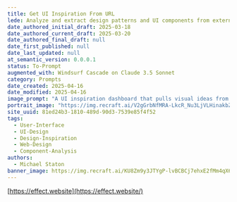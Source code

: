 ```yaml
---
title: Get UI Inspiration From URL
lede: Analyze and extract design patterns and UI components from external websites for inspiration
date_authored_initial_draft: 2025-03-18
date_authored_current_draft: 2025-03-20
date_authored_final_draft: null
date_first_published: null
date_last_updated: null
at_semantic_version: 0.0.0.1
status: To-Prompt
augmented_with: Windsurf Cascade on Claude 3.5 Sonnet
category: Prompts
date_created: 2025-04-16
date_modified: 2025-04-16
image_prompt: "A UI inspiration dashboard that pulls visual ideas from various URLs, displaying a mosaic of website screenshots, color palettes, and design notes. The interface is creative, exploratory, and visually rich."
portrait_image: "https://img.recraft.ai/V2gGrbNfMRA-LkcR_Nu3LjVLHinakbZl2iIczsfgnBo/rs:fit:1024:1820:0/raw:1/plain/abs://external/images/e31de2ec-44ba-4d49-811d-dc598f22c10d"
site_uuid: 81ed24b3-1810-489d-90d3-7539e85f4f52
tags:
  - User-Interface
  - UI-Design
  - Design-Inspiration
  - Web-Design
  - Component-Analysis
authors:
  - Michael Staton
banner_image: https://img.recraft.ai/KU8Zm9y3JTYgP-lvBCBCj7ehxE2fMm4qX6l4x6pyrM8/rs:fit:1024:2048:0/raw:1/plain/abs://external/images/7a00d3a9-64af-4658-abbd-9295e27b9a53
---
```


[https://effect.website](https://effect.website/)